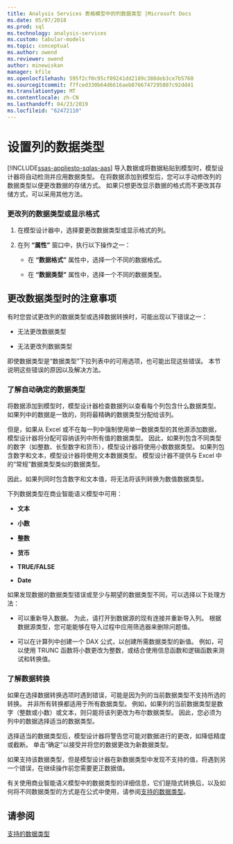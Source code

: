 ```yaml
---
title: Analysis Services 表格模型中的列数据类型 |Microsoft Docs
ms.date: 05/07/2018
ms.prod: sql
ms.technology: analysis-services
ms.custom: tabular-models
ms.topic: conceptual
ms.author: owend
ms.reviewer: owend
author: minewiskan
manager: kfile
ms.openlocfilehash: 595f2cf0c95cf09241dd2189c380deb3ce7b5760
ms.sourcegitcommit: f7fced330b64d6616aeb8766747295807c92dd41
ms.translationtype: MT
ms.contentlocale: zh-CN
ms.lasthandoff: 04/23/2019
ms.locfileid: "62472110"
---
```

# <a name="set-the-data-type-of-a-column"></a>设置列的数据类型 
[!INCLUDE[ssas-appliesto-sqlas-aas](../../includes/ssas-appliesto-sqlas-aas.md)]
  导入数据或将数据粘贴到模型时，模型设计器将自动检测并应用数据类型。 在将数据添加到模型后，您可以手动修改列的数据类型以便更改数据的存储方式。 如果只想更改显示数据的格式而不更改其存储方式，可以采用其他方法。  
  
### <a name="to-change-the-data-type-or-display-format-for-a-column"></a>更改列的数据类型或显示格式  
  
1.  在模型设计器中，选择要更改数据类型或显示格式的列。  
  
2.  在列 **“属性”** 窗口中，执行以下操作之一：  
  
    -   在 **“数据格式”** 属性中，选择一个不同的数据格式。  
  
    -   在 **“数据类型”** 属性中，选择一个不同的数据类型。  
  
## <a name="considerations-when-changing-data-types"></a>更改数据类型时的注意事项  
 有时您尝试更改列的数据类型或选择数据转换时，可能出现以下错误之一：  
  
-   无法更改数据类型  
  
-   无法更改列数据类型  
  
 即使数据类型是“数据类型”下拉列表中的可用选项，也可能出现这些错误。 本节说明这些错误的原因以及解决方法。  
  
### <a name="understanding-automatically-determined-data-types"></a>了解自动确定的数据类型  
 将数据添加到模型时，模型设计器检查数据列以查看每个列包含什么数据类型。 如果列中的数据是一致的，则将最精确的数据类型分配给该列。  
  
 但是，如果从 Excel 或不在每一列中强制使用单一数据类型的其他源添加数据，模型设计器将分配可容纳该列中所有值的数据类型。 因此，如果列包含不同类型的数字（如整数、长型数字和货币），模型设计器将使用小数数据类型。 如果列包含数字和文本，模型设计器将使用文本数据类型。 模型设计器不提供与 Excel 中的“常规”数据类型类似的数据类型。  
  
 因此，如果列同时包含数字和文本值，将无法将该列转换为数值数据类型。  
  
 下列数据类型在商业智能语义模型中可用：  
  
-   **文本**  
  
-   **小数**  
  
-   **整数**  
  
-   **货币**  
  
-   **TRUE/FALSE**  
  
-   **Date**  
  
 如果发现数据的数据类型错误或至少与期望的数据类型不同，可以选择以下处理方法：  
  
-   可以重新导入数据。 为此，请打开到数据源的现有连接并重新导入列。 根据数据源类型，您可能能够在导入过程中应用筛选器来删除问题值。  
  
-   可以在计算列中创建一个 DAX 公式，以创建所需数据类型的新值。 例如，可以使用 TRUNC 函数将小数更改为整数，或结合使用信息函数和逻辑函数来测试和转换值。  
  
### <a name="understanding-data-conversion"></a>了解数据转换  
 如果在选择数据转换选项时遇到错误，可能是因为列的当前数据类型不支持所选的转换。 并非所有转换都适用于所有数据类型。 例如，如果列的当前数据类型是数字（整数或小数）或文本，则只能将该列更改为布尔数据类型。 因此，您必须为列中的数据选择适当的数据类型。  
  
 选择适当的数据类型后，模型设计器将警告您可能对数据进行的更改，如降低精度或截断。 单击“确定”以接受并将您的数据更改为新数据类型。  
  
 如果支持该数据类型，但是模型设计器在新数据类型中发现不支持的值，将遇到另一个错误，在继续操作前您需要更正数据值。  
  
 有关使用商业智能语义模型中的数据类型的详细信息，它们是隐式转换后，以及如何将不同数据类型的方式是在公式中使用，请参阅[支持的数据类型](../../analysis-services/tabular-models/data-types-supported-ssas-tabular.md)。  
  
## <a name="see-also"></a>请参阅  
 [支持的数据类型](../../analysis-services/tabular-models/data-types-supported-ssas-tabular.md)  
  
  
